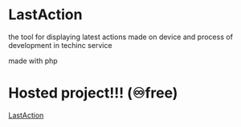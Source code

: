 # LastAction
 the tool for displaying latest actions made on device and process of development in techinc service
 
 
 made with php 
 
 # Hosted project!!! (♾️free)
 
 
 <a href="http:/lastaction.000.pe" target="_blank">LastAction</a>

